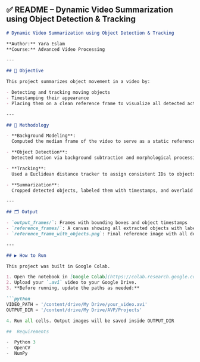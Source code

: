 

## ✅ README – Dynamic Video Summarization using Object Detection & Tracking

```markdown
# Dynamic Video Summarization using Object Detection & Tracking

**Author:** Yara Eslam  
**Course:** Advanced Video Processing  

---

## 🎯 Objective

This project summarizes object movement in a video by:

- Detecting and tracking moving objects
- Timestamping their appearance
- Placing them on a clean reference frame to visualize all detected activity

---

## 🧠 Methodology

- **Background Modeling**:  
  Computed the median frame of the video to serve as a static reference.

- **Object Detection**:  
  Detected motion via background subtraction and morphological processing.

- **Tracking**:  
  Used a Euclidean distance tracker to assign consistent IDs to objects.

- **Summarization**:  
  Cropped detected objects, labeled them with timestamps, and overlaid them on a reference image.

---

## 🗂️ Output

- `output_frames/`: Frames with bounding boxes and object timestamps  
- `reference_frames/`: A canvas showing all extracted objects with labels  
- `reference_frame_with_objects.png`: Final reference image with all detected objects  

---

## ▶️ How to Run

This project was built in Google Colab.

1. Open the notebook in [Google Colab](https://colab.research.google.com).  
2. Upload your `.avi` video to your Google Drive.
3. **Before running, update the paths as needed:**

```python
VIDEO_PATH = '/content/drive/My Drive/your_video.avi'
OUTPUT_DIR = '/content/drive/My Drive/AVP/Projects'

4. Run all cells. Output images will be saved inside OUTPUT_DIR

##  Requirements

-  Python 3
-  OpenCV
-  NumPy
